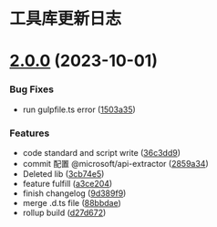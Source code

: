 # 工具库更新日志

# [2.0.0](https://github.com/LoveWei0/npmPre/compare/2859a3439fb54dc48c0b500eb1d58ce21778347f...v2.0.0) (2023-10-01)


### Bug Fixes

* run gulpfile.ts error ([1503a35](https://github.com/LoveWei0/npmPre/commit/1503a35a014a47c3228a7c73fe4489fcce21674f))


### Features

* code standard and script write ([36c3dd9](https://github.com/LoveWei0/npmPre/commit/36c3dd94850457a236123c54e0afd33f979bb7de))
* commit 配置 @microsoft/api-extractor ([2859a34](https://github.com/LoveWei0/npmPre/commit/2859a3439fb54dc48c0b500eb1d58ce21778347f))
* Deleted lib ([3cb74e5](https://github.com/LoveWei0/npmPre/commit/3cb74e59f1a4dfc36da58fde8b98967263168e57))
* feature fulfill ([a3ce204](https://github.com/LoveWei0/npmPre/commit/a3ce204fdd9f9c1b1dc3be91071a9185b3ea98cd))
* finish changelog ([9d389f9](https://github.com/LoveWei0/npmPre/commit/9d389f90f2dc723ea7d8a3dcbf1abaa4e6081be9))
* merge .d.ts file ([88bbdae](https://github.com/LoveWei0/npmPre/commit/88bbdae1d5a60898b2ddc19b9b4487aabafc9390))
* rollup build ([d27d672](https://github.com/LoveWei0/npmPre/commit/d27d672c6b6a5146a03bfa6479695a1d1ef5d6bc))



